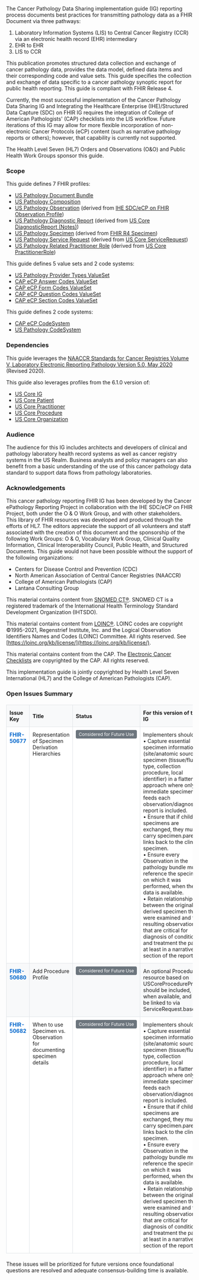 The Cancer Pathology Data Sharing implementation guide (IG) reporting process documents best practices for transmitting pathology data as a FHIR Document via three pathways:

1. Laboratory Information Systems (LIS) to Central Cancer Registry (CCR) via an electronic health record (EHR) intermediary
2. EHR to EHR
3. LIS to CCR 

This publication promotes structured data collection and exchange of cancer pathology data, provides the data model, defined data items and their corresponding code and value sets. This guide specifies the collection and exchange of data specific to a cancer pathology synoptic report for public health reporting. This guide is compliant with FHIR Release 4.

Currently, the most successful implementation of the Cancer Pathology Data Sharing IG and Integrating the Healthcare Enterprise (IHE)/Structured Data Capture (SDC) on FHIR IG requires the integration of College of American Pathologists' (CAP) checklists into the LIS workflow. Future iterations of this IG may allow for more flexible incorporation of non-electronic Cancer Protocols (eCP) content (such as narrative pathology reports or others); however, that capability is currently not supported.

The Health Level Seven (HL7) Orders and Observations (O&O) and Public Health Work Groups sponsor this guide. 

### Scope
This guide defines 7 FHIR profiles:
* [US Pathology Document Bundle](StructureDefinition-us-pathology-bundle.html)
* [US Pathology Composition](StructureDefinition-us-pathology-composition.html)
* [US Pathology Observation](StructureDefinition-us-pathology-observation.html) (derived from [IHE SDC/eCP on FHIR Observation Profile](http://hl7.org/fhir/uv/ihe-sdc-ecc/StructureDefinition-ihe-sdc-ecc-Observation.html))
* [US Pathology Diagnostic Report](StructureDefinition-us-pathology-diagnostic-report.html) (derived from [US Core DiagnosticReport (Notes)](https://hl7.org/fhir/us/core/STU6.1/StructureDefinition-us-core-diagnosticreport-note.html))
* [US Pathology Specimen](StructureDefinition-us-pathology-specimen.html) (derived from [FHIR R4 Specimen](https://hl7.org/fhir/R4/specimen.html))
* [US Pathology Service Request](StructureDefinition-us-pathology-service-request.html) (derived from [US Core ServiceRequest](https://hl7.org/fhir/us/core/STU6.1/StructureDefinition-us-core-servicerequest.html))
* [US Pathology Related Practitioner Role](StructureDefinition-us-pathology-related-practitioner-role.html) (derived from [US Core PractitionerRole](https://hl7.org/fhir/us/core/STU6.1/StructureDefinition-us-core-practitionerrole.html))

This guide defines 5 value sets and 2 code systems:
* [US Pathology Provider Types ValueSet](https://build.fhir.org/ig/HL7/cancer-reporting/ValueSet-us-pathology-provider-types.html)
* [CAP eCP Answer Codes ValueSet](https://build.fhir.org/ig/HL7/cancer-reporting/ValueSet-cap-ecc-answer-codes.html)
* [CAP eCP Form Codes ValueSet](https://build.fhir.org/ig/HL7/cancer-reporting/ValueSet-cap-ecc-form-codes.html)
* [CAP eCP Question Codes ValueSet](https://build.fhir.org/ig/HL7/cancer-reporting/ValueSet-cap-question-answer-codes.html)
* [CAP eCP Section Codes ValueSet](https://build.fhir.org/ig/HL7/cancer-reporting/ValueSet-cap-ecc-section-codes.html)

This guide defines 2 code systems:
* [CAP eCP CodeSystem](https://build.fhir.org/ig/HL7/cancer-reporting/CodeSystem-cap-ecc-codesystem.html)
* [US Pathology CodeSystem](https://build.fhir.org/ig/HL7/cancer-reporting/CodeSystem-us-pathology-codesystem.html)

### Dependencies
This guide leverages the [NAACCR Standards for Cancer Registries Volume V, Laboratory Electronic Reporting Pathology Version 5.0, May 2020](https://www.naaccr.org/wp-content/uploads/2020/07/NAACCR-Vol-V_Revised_20200720.pdf) (Revised 2020).

This guide also leverages profiles from the 6.1.0 version of:
* [US Core IG](http://hl7.org/fhir/us/core/STU6.1/index.html)
* [US Core Patient](http://hl7.org/fhir/us/core/STU6.1/StructureDefinition-us-core-patient.html) 
* [US Core Practitioner](http://hl7.org/fhir/us/core/STU6.1/StructureDefinition-us-core-practitioner.html)
* [US Core Procedure](http://hl7.org/fhir/us/core/STU6.1/StructureDefinition-us-core-procedure.html)
* [US Core Organization](http://hl7.org/fhir/us/core/STU6.1/StructureDefinition-us-core-organization.html)

### Audience
The audience for this IG includes architects and developers of clinical and pathology laboratory health record systems as well as cancer registry systems in the US Realm. Business analysts and policy managers can also benefit from a basic understanding of the use of this cancer pathology data standard to support data flows from pathology laboratories.

### Acknowledgements
This cancer pathology reporting FHIR IG has been developed by the Cancer ePathology Reporting Project in collaboration with the IHE SDC/eCP on FHIR Project, both under the O & O Work Group, and with other stakeholders. This library of FHIR resources was developed and produced through the efforts of HL7. The editors appreciate the support of all volunteers and staff associated with the creation of this document and the sponsorship of the following Work Groups: O & O, Vocabulary Work Group, Clinical Quality Information, Clinical Interoperability Council, Public Health, and Structured Documents. This guide would not have been possible without the support of the following organizations:
* Centers for Disease Control and Prevention (CDC)
* North American Association of Central Cancer Registries (NAACCR)
* College of American Pathologists (CAP)
* Lantana Consulting Group

This material contains content from [SNOMED CT®](http://www.ihtsdo.org/snomed-ct/). SNOMED CT is a registered trademark of the International Health Terminology Standard Development Organization (IHTSDO).

This material contains content from [LOINC®](http://loinc.org). LOINC codes are copyright ©1995-2021, Regenstrief Institute, Inc. and the Logical Observation Identifiers Names and Codes (LOINC) Committee. All rights reserved. See [https://loinc.org/kb/license/](https://loinc.org/kb/license/).

This material contains content from the CAP. The [Electronic Cancer Checklists](https://www.cap.org/laboratory-improvement/proficiency-testing/cap-ecc) are copyrighted by the CAP. All rights reserved.

This implementation guide is jointly copyrighted by Health Level Seven International (HL7) and the College of American Pathologists (CAP).

### Open Issues Summary

<style>
.open-issues-table {
 width: 100%;
 border-collapse: collapse;
 margin: 20px 0;
 font-size: 14px;
}

.open-issues-table th {
 background-color: #f8f9fa;
 border: 1px solid #dee2e6;
 padding: 12px 8px;
 text-align: left;
 font-weight: bold;
}

.open-issues-table td {
 border: 1px solid #dee2e6;
 padding: 12px 8px;
 vertical-align: top;
}

.open-issues-table tr:nth-child(even) {
 background-color: #f8f9fa;
}

.open-issues-table tr:nth-child(odd) {
 background-color: #ffffff;
}

.open-issues-table tr:hover {
 background-color: #e9ecef;
}

.issue-link {
 font-weight: bold;
 color: #0066cc;
 text-decoration: none;
}

.issue-link:hover {
 text-decoration: underline;
}

.status-badge {
 background-color: #6c757d;
 color: white;
 padding: 4px 8px;
 border-radius: 4px;
 font-size: 12px;
 white-space: nowrap;
}
</style>

<table class="open-issues-table">
 <thead>
   <tr>
     <th>Issue Key</th>
     <th>Title</th>
     <th>Status</th>
     <th>For this version of the IG</th>
     <th>Next Steps</th>
   </tr>
 </thead>
 <tbody>
   <tr>
     <td><a href="https://jira.hl7.org/browse/FHIR-50677" class="issue-link">FHIR-50677</a></td>
     <td>Representation of Specimen Derivation Hierarchies</td>
     <td><span class="status-badge">Considered for Future Use</span></td>
     <td>Implementers should<br/>
         • Capture essential specimen information (site/anatomic source, specimen (tissue/fluid) type, collection procedure, local identifier) in a flattened approach where only the immediate specimen that feeds each observation/diagnostic report is included.<br/>
         • Ensure that if child specimens are exchanged, they must carry specimen.parent links back to the clinical specimen.<br/>
         • Ensure every Observation in the pathology bundle must reference the specimen on which it was performed, when the data is available.<br/>
         • Retain relationships between the original and derived specimen that were examined and the resulting observations that are critical for diagnosis of conditions and treatment the patient at least in a narrative section of the report.</td>
     <td>Focus on full parent-child specimen chains in next revision phase, building on current flattened approach with required specimen.parent links.</td>
   </tr>
   <tr>
     <td><a href="https://jira.hl7.org/browse/FHIR-50680" class="issue-link">FHIR-50680</a></td>
     <td>Add Procedure Profile</td>
     <td><span class="status-badge">Considered for Future Use</span></td>
     <td>An optional Procedure resource based on USCoreProcedureProfile should be included, when available, and can be linked to via ServiceRequest.basedOn</td>
     <td>Consider R6 linkage between Procedure and Specimen</td>
   </tr>
   <tr>
     <td><a href="https://jira.hl7.org/browse/FHIR-50682" class="issue-link">FHIR-50682</a></td>
     <td>When to use Specimen vs. Observation for documenting specimen details</td>
     <td><span class="status-badge">Considered for Future Use</span></td>
     <td>Implementers should<br/>
         • Capture essential specimen information (site/anatomic source, specimen (tissue/fluid) type, collection procedure, local identifier) in a flattened approach where only the immediate specimen that feeds each observation/diagnostic report is included.<br/>
         • Ensure that if child specimens are exchanged, they must carry specimen.parent links back to the clinical specimen.<br/>
         • Ensure every Observation in the pathology bundle must reference the specimen on which it was performed, when the data is available.<br/>
         • Retain relationships between the original and derived specimen that were examined and the resulting observations that are critical for diagnosis of conditions and treatment the patient at least in a narrative section of the report.</td>
     <td>Conduct comprehensive analysis and testing of specimen detail documentation across derived specimens and multi-laboratory workflows.</td>
   </tr>
 </tbody>
</table>

These issues will be prioritized for future versions once foundational questions are resolved and adequate consensus-building time is available.